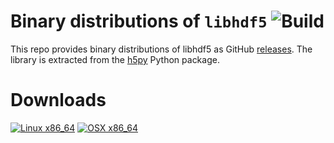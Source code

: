 # Binary distributions of `libhdf5` ![Build](https://github.com/grand-mother/libhdf5-dist/workflows/Distribute/badge.svg)

This repo provides binary distributions of libhdf5 as GitHub
[releases](https://github.com/grand-mother/libhdf5-dist/releases). The library
is extracted from the [h5py](https://www.h5py.org/) Python package.

# Downloads

[![Linux x86_64](https://img.shields.io/badge/Linux-x86_64-blue.svg)](https://github.com/grand-mother/libhdf5-dist/releases/tag/Linux) [![OSX x86_64](https://img.shields.io/badge/OSX-x86_64-blue.svg)](https://github.com/grand-mother/libhdf5-dist/releases/tag/OSX)

